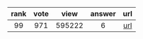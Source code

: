 
| rank | vote | view | answer | url |
|:-:|:-:|:-:|:-:|:-:|
|99|971|595222|6| [url](http://stackoverflow.com/questions/1549801/what-are-the-differences-between-type-and-isinstance) |
